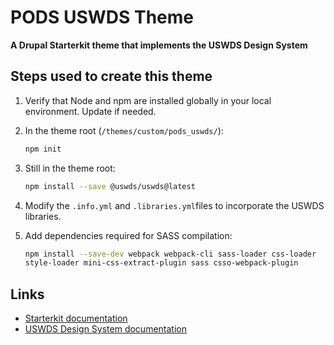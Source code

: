 # PODS USWDS Theme

**A Drupal Starterkit theme that implements the USWDS Design System**


## Steps used to create this theme

1. Verify that Node and npm are installed globally in your local environment. Update if needed.
1. In the theme root (`/themes/custom/pods_uswds/`):

    ```sh
    npm init
    ```

1. Still in the theme root:

    ```sh
    npm install --save @uswds/uswds@latest
    ```

1. Modify the `.info.yml` and `.libraries.yml`files to incorporate the USWDS libraries.

1. Add dependencies required for SASS compilation:

    ```sh
    npm install --save-dev webpack webpack-cli sass-loader css-loader
    style-loader mini-css-extract-plugin sass csso-webpack-plugin
    ```


## Links

- [Starterkit documentation](https://www.drupal.org/docs/core-modules-and-themes/core-themes/starterkit-theme)
- [USWDS Design System documentation](https://designsystem.digital.gov/how-to-use-uswds/)
